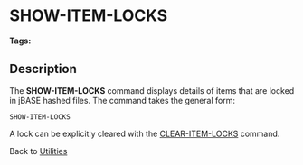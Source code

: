 # SHOW-ITEM-LOCKS

<PageHeader /> 

**Tags:**
<badge text='locking' vertical='middle' />

## Description

The **SHOW-ITEM-LOCKS** command displays details of items that are locked in jBASE hashed files. The command takes the general form:

```
SHOW-ITEM-LOCKS
```

A lock can be explicitly cleared with the [CLEAR-ITEM-LOCKS](./../clear-item-locks) command.

Back to [Utilities](./../utilities)

<PageFooter />
